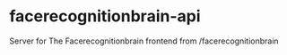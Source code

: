 # facerecognitionbrain-api

Server for The Facerecognitionbrain frontend from /facerecognitionbrain
